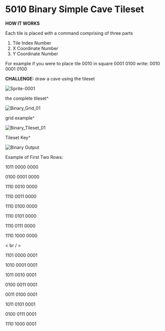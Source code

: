 # 5010 Binary Simple Cave Tileset

**HOW IT WORKS**

Each tile is placed with a command comprising of three parts
1. Tile Index Number
2. X Coordinate Number
3. Y Coordinate Number

For example if you were to place tile 0010 in square 0001 0100 write: 0010 0001 0100

**CHALLENGE:** draw a cave using the tileset

![Sprite-0001](https://github.com/user-attachments/assets/5bb1ff03-5e05-4578-8479-55867fc93118)

the complete tileset^

![Binary_Grid_01](https://github.com/user-attachments/assets/450612da-841f-431e-82e7-59803420f7f8)

grid example^

![Binary_Tileset_01](https://github.com/user-attachments/assets/64a4f9dc-96c1-42b5-807b-15254197c70a)

Tileset Key^

![Binary Output](https://github.com/user-attachments/assets/0e8a010a-419a-4a38-b07f-bba7f5f1f0ab)

Example of First Two Rows:

1011 0000 0000

0100 0001 0000

1110 0010 0000

1110 0011 0000

1110 0100 0000

1110 0101 0000

1110 0111 0000

1110 1000 0000

< br / >

1101 0000 0001

1010 0001 0001

1011 0010 0001

0100 0011 0001

0011 0100 0001

1011 0101 0001

0100 0111 0001

1110 1000 0001
